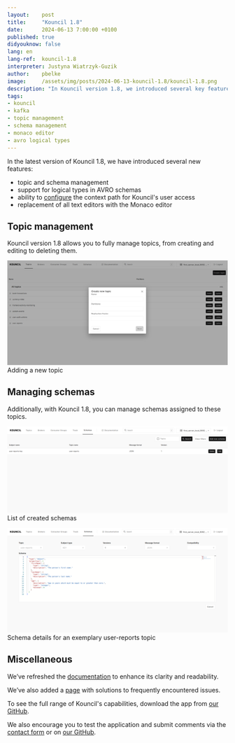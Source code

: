 ```yaml
---
layout:    post
title:     "Kouncil 1.8"
date:      2024-06-13 7:00:00 +0100
published: true
didyouknow: false
lang: en
lang-ref:  kouncil-1.8
interpreter: Justyna Wiatrzyk-Guzik
author:    pbelke
image:     /assets/img/posts/2024-06-13-kouncil-1.8/kouncil-1.8.png
description: "In Kouncil version 1.8, we introduced several key features, such as topic and schema management. We have also expanded support for AVRO type schemas."
tags:
- kouncil
- kafka
- topic management
- schema management
- monaco editor
- avro logical types
---
```


In the latest version of Kouncil 1.8, we have introduced several new features:
* topic and schema management 
* support for logical types in AVRO schemas 
* ability to [configure](https://docs.kouncil.io/getting-started/configuration/custom_context_path) the context path for Kouncil's user access 
* replacement of all text editors with the Monaco editor

## Topic management
Kouncil version 1.8 allows you to fully manage topics, from creating and editing to deleting them.

![Adding a new topic](/assets/img/posts/2024-06-13-kouncil-1.8/kouncil-1.8-1.png)
<span class="img-legend">Adding a new topic</span>

## Managing schemas
Additionally, with Kouncil 1.8, you can manage schemas assigned to these topics.

![List of created schemas](/assets/img/posts/2024-06-13-kouncil-1.8/kouncil-1.8-2.png)
<span class="img-legend">List of created schemas</span>

![Schema details for an exemplary user-reports topic](/assets/img/posts/2024-06-13-kouncil-1.8/kouncil-1.8-3.png)
<span class="img-legend">Schema details for an exemplary user-reports topic</span>

## Miscellaneous
We’ve refreshed the [documentation](https://docs.kouncil.io/) to enhance its clarity and readability.

We’ve also added a [page](https://docs.kouncil.io/getting-started/faq) with solutions to frequently encountered issues.

To see the full range of Kouncil's capabilities, download the app from [our GitHub](https://github.com/consdata/kouncil).

We also encourage you to test the application and submit comments via the [contact form](https://kouncil.io/contact-us/) or on [our GitHub](https://github.com/consdata/kouncil).

